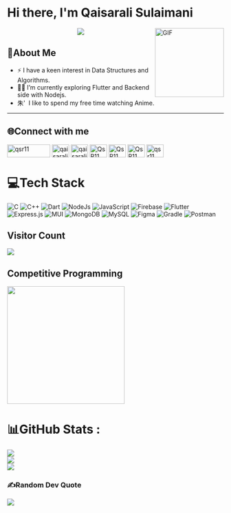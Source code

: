 # Hi there, I'm Qaisarali Sulaimani
<img align="right" alt="GIF" height="160px" src="https://media.giphy.com/media/QUKqSLmE7vmZP2PkZk/giphy.gif" />

<p align="center">
  <a href="https://github.com/DenverCoder1/readme-typing-svg"><img src="https://readme-typing-svg.herokuapp.com/?lines=Enthusiast%20Competitive%20Programmer;Full-Stack%20Developer;Serious%20Anime%20Binger&font=Fira%20Code&center=true&width=440&height=45&color=00FFFF.&vCenter=true&size=22"></a>
</p>

## 💫About Me

- ⚡ I have a keen interest in Data Structures and Algorithms.
- 👨‍💻 I’m currently exploring Flutter and Backend side with Nodejs.
- 朱'&nbsp; I like to spend my free time watching Anime.

---



## 🌐Connect with me
<p align="left">
<a href="https://instagram.com/qsr002" target="blank"><img align="center" src="https://img.shields.io/badge/Instagram-%23E4405F.svg?logo=Instagram&logoColor=white" alt="qsr11" height="30" width="100" /></a>  
<a href="https://www.linkedin.com/in/qaisarali-sulaimani" target="blank"><img align="center" src="https://raw.githubusercontent.com/rahuldkjain/github-profile-readme-generator/master/src/images/icons/Social/linked-in-alt.svg" alt="qaisarali-sulaimani" height="30" width="40" /></a>
<a href="https://www.codechef.com/users/qaisarali" target="blank"><img align="center" src="https://cdn.jsdelivr.net/npm/simple-icons@3.1.0/icons/codechef.svg" alt="qaisarali" height="30" width="40" /></a>
<a href="https://codeforces.com/profile/QsR11" target="blank"><img align="center" src="https://raw.githubusercontent.com/rahuldkjain/github-profile-readme-generator/master/src/images/icons/Social/codeforces.svg" alt="QsR11" height="30" width="40" /></a>
<a href="https://www.leetcode.com/QsR11" target="blank"><img align="center" src="https://raw.githubusercontent.com/rahuldkjain/github-profile-readme-generator/master/src/images/icons/Social/leet-code.svg" alt="QsR11" height="30" width="40" /></a>
<a href="https://atcoder.jp/users/QsR11?lang=en" target="blank"><img align="center" src="https://img.atcoder.jp/assets/top/img/logo_bk.svg" alt="QsR11" height="30" width="40" /></a>
<a href="https://auth.geeksforgeeks.org/user/qsr11" target="blank"><img align="center" src="https://img.icons8.com/color/48/null/GeeksforGeeks.png" alt="qsr11" height="30" width="40" /></a>  
</p>


# 💻Tech Stack
![C](https://img.shields.io/badge/c-%2300599C.svg?style=plastic&logo=c&logoColor=white) ![C++](https://img.shields.io/badge/c++-%2300599C.svg?style=plastic&logo=c%2B%2B&logoColor=white) ![Dart](https://img.shields.io/badge/dart-%230175C2.svg?style=plastic&logo=dart&logoColor=white) ![NodeJs](https://img.shields.io/badge/Node.js-339933.svg?style=plastic&logo=Node.js&logoColor=white) ![JavaScript](https://img.shields.io/badge/javascript-%23323330.svg?style=plastic&logo=javascript&logoColor=%23F7DF1E) ![Firebase](https://img.shields.io/badge/firebase-%23039BE5.svg?style=plastic&logo=firebase) ![Flutter](https://img.shields.io/badge/Flutter-%2302569B.svg?style=plastic&logo=Flutter&logoColor=white) ![Express.js](https://img.shields.io/badge/express.js-%23404d59.svg?style=plastic&logo=express&logoColor=%2361DAFB) ![MUI](https://img.shields.io/badge/MUI-%230081CB.svg?style=plastic&logo=material-ui&logoColor=white) ![MongoDB](https://img.shields.io/badge/MongoDB-%234ea94b.svg?style=plastic&logo=mongodb&logoColor=white) ![MySQL](https://img.shields.io/badge/mysql-%2300f.svg?style=plastic&logo=mysql&logoColor=white) 	![Figma](https://img.shields.io/badge/figma-%23F24E1E.svg?style=plastic&logo=figma&logoColor=white) ![Gradle](https://img.shields.io/badge/Gradle-02303A.svg?style=plastic&logo=Gradle&logoColor=white) ![Postman](https://img.shields.io/badge/Postman-FF6C37?style=plastic&logo=postman&logoColor=white)

## Visitor Count
<p align="left"> 
  <img src="https://profile-counter.glitch.me/Qaisarali-Sulaimani/count.svg" />
</p>

## Competitive Programming
<p float="center">
<img height="273em" src="https://leetcard.jacoblin.cool/QsR11?theme=light&font=Karma&ext=contest" />
</p>
 
# 📊GitHub Stats :
![](https://github-readme-stats.vercel.app/api?username=Qaisarali-Sulaimani&theme=midnight-purple&hide_border=true&include_all_commits=true&count_private=true)<br/>
![](https://github-readme-streak-stats.herokuapp.com/?user=Qaisarali-Sulaimani&theme=midnight-purple&hide_border=true)<br/>
![](https://github-readme-stats.vercel.app/api/top-langs/?username=Qaisarali-Sulaimani&theme=midnight-purple&hide_border=true&include_all_commits=true&count_private=true&layout=compact)

### ✍️Random Dev Quote
![](https://quotes-github-readme.vercel.app/api?type=horizontal&theme=catppuccin_mocha)
 
 <a target="_blank" href="https://icons8.com/icon/AbQBhN9v62Ob/geeksforgeeks"></a>
